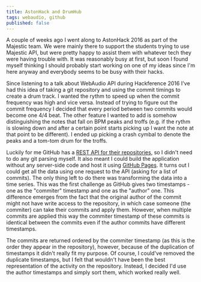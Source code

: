 ```yaml
---
title: AstonHack and DrumHub
tags: webaudio, github
published: false
---
```


A couple of weeks ago I went along to AstonHack 2016 as part of the Majestic
team.  We were mainly there to support the students trying to use Majestic
API, but were pretty happy to assist them with whatever tech they were having
trouble with. It was reasonably busy at first, but soon I found myself thinking
I should probably start working on one of my ideas since I'm here anyway and
everybody seems to be busy with their hacks.

Since listening to a talk about WebAudio API during Hackference 2016 I've had
this idea of taking a git repository and using the commit timings to create a
drum track. I wanted the rythm to speed up when the commit frequency was high
and vice versa. Instead of trying to figure out the commit frequency I decided
that every period between two commits would become one 4/4 beat. The other
feature I wanted to add is somehow distinguishing the notes that fall on BPM
peaks and troffs (e.g. if the rythm is slowing down and after a certain point
starts picking up I want the note at that point to be different). I ended up
picking a crash cymbal to denote the peaks and a tom-tom drum for the troffs.

Luckily for me GitHub has a [REST API for their repositories](https://developer.github.com/v3/), so I didn't
need to do any git parsing myself. It also meant I could build the application
without any server-side code and host it using [GitHub Pages](https://pages.github.com/). It turns out I could
get all the data using one request to the API (asking for a list of commits). The
only thing left to do there was transforming the data into a time series. This
was the first challenge as GitHub gives two timestamps - one as the "commiter"
timestamp and one as the "author" one. This difference emerges from the fact
that the original author of the commit might not have write access to the repository,
in which case someone (the commiter) can take their commits and apply them.
However, when multiple commits are applied this way the commiter timestamp of
these commits is identical between the commits even if the author commits
have different timestamps.

The commits are returned ordered by the commiter timestamp (as this is the
order they appear in the repository), however, because of the duplication of
timestamps it didn't really fit my purpose. Of course, I could've removed the
duplicate timestamps, but I felt that wouldn't have been the best
representation of the activity on the repository. Instead, I decided I'd use
the author timestamps and simply sort them, which worked really well.


